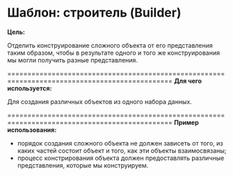 Шаблон: строитель (Builder)
=======================================================================================================
**Цель:**

Отделить конструирование сложного объекта от его представления таким образом, чтобы в результате одного 
и того же конструирования мы могли получить разные представления.

===============================================================================================
**Для чего используется:**

Для создания различных объектов из одного набора данных.

===============================================================================================
**Пример использования:**

- порядок создания сложного объекта не должен зависеть от того, из каких частей состоит объект и того, 
  как эти объекты взаимосвязаны;
- процесс констрирования объекта должен предоставлять различные представления, которые мы конструируем.
